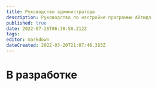 ```yaml
---
title: Руководство администратора
description: Руководство по настройке программы Айтида
published: true
date: 2022-07-26T06:30:58.212Z
tags: 
editor: markdown
dateCreated: 2022-03-20T21:07:46.383Z
---
```


# В разработке
